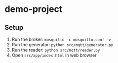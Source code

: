 # demo-project

## Setup
1. Run the broker: `mosquitto -c mosquitto.conf -v`
2. Run the generator: `python src/mqtt/generator.py`
3. Run the reader: `python src/mqtt/reader.py`
4. Open `src/app/index.html` in web browser
